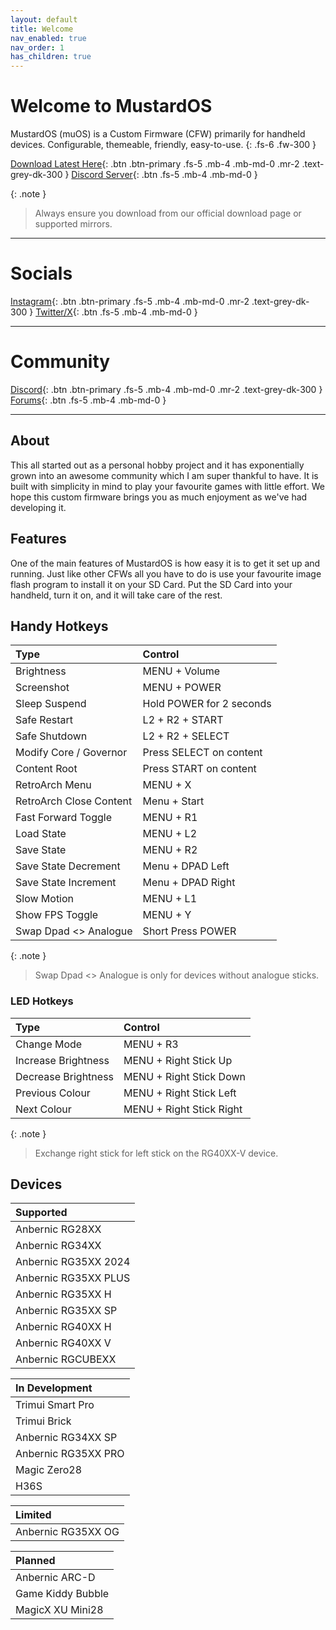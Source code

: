 ```yaml
---
layout: default
title: Welcome
nav_enabled: true
nav_order: 1
has_children: true
---
```


# Welcome to MustardOS

MustardOS (muOS) is a Custom Firmware (CFW) primarily for handheld devices. Configurable, themeable, friendly,
easy-to-use.
{: .fs-6 .fw-300 }

[Download Latest Here](release/current/pixie){: .btn .btn-primary .fs-5 .mb-4 .mb-md-0 .mr-2 .text-grey-dk-300 }
[Discord Server](https://discord.gg/USS5ybVtDz){: .btn .fs-5 .mb-4 .mb-md-0 }

{: .note }
> Always ensure you download from our official download page or supported mirrors.

***

# Socials

[Instagram](https://instagram.com/muos.dev){: .btn .btn-primary .fs-5 .mb-4 .mb-md-0 .mr-2 .text-grey-dk-300 }
[Twitter/X](https://x.com/@_mustardOS){: .btn .fs-5 .mb-4 .mb-md-0 }

***

# Community

[Discord](https://discord.gg/muos){: .btn .btn-primary .fs-5 .mb-4 .mb-md-0 .mr-2 .text-grey-dk-300 }
[Forums](https://community.muos.dev/){: .btn .fs-5 .mb-4 .mb-md-0 }

***

## About

This all started out as a personal hobby project and it has exponentially grown into an awesome community which
I am super thankful to have. It is built with simplicity in mind to play your favourite games with little effort.
We hope this custom firmware brings you as much enjoyment as we've had developing it.

## Features

One of the main features of MustardOS is how easy it is to get it set up and running. Just like other CFWs all you have
to do is use your favourite image flash program to install it on your SD Card. Put the SD Card into your handheld,
turn it on, and it will take care of the rest.

## Handy Hotkeys

| Type                    | Control                  |
|:------------------------|:-------------------------|
| Brightness              | MENU + Volume            |
| Screenshot              | MENU + POWER             |
| Sleep Suspend           | Hold POWER for 2 seconds |
| Safe Restart            | L2 + R2 + START          |
| Safe Shutdown           | L2 + R2 + SELECT         |
| Modify Core / Governor  | Press SELECT on content  |
| Content Root            | Press START on content   |
| RetroArch Menu          | MENU + X                 |
| RetroArch Close Content | Menu + Start             |
| Fast Forward Toggle     | MENU + R1                |
| Load State              | MENU + L2                |
| Save State              | MENU + R2                |
| Save State Decrement    | Menu + DPAD Left         |
| Save State Increment    | Menu + DPAD Right        |
| Slow Motion             | MENU + L1                |
| Show FPS Toggle         | MENU + Y                 |
| Swap Dpad <> Analogue   | Short Press POWER        |

{: .note }
> Swap Dpad <> Analogue is only for devices without analogue sticks.

### LED Hotkeys

| Type                | Control                  |
|:--------------------|:-------------------------|
| Change Mode         | MENU + R3                |
| Increase Brightness | MENU + Right Stick Up    |
| Decrease Brightness | MENU + Right Stick Down  |
| Previous Colour     | MENU + Right Stick Left  |
| Next Colour         | MENU + Right Stick Right |

{: .note }
> Exchange right stick for left stick on the RG40XX-V device.

## Devices

| Supported            |
|:---------------------|
| Anbernic RG28XX      |
| Anbernic RG34XX      |
| Anbernic RG35XX 2024 |
| Anbernic RG35XX PLUS |
| Anbernic RG35XX H    |
| Anbernic RG35XX SP   |
| Anbernic RG40XX H    |
| Anbernic RG40XX V    |
| Anbernic RGCUBEXX    |

| In Development      |
|:--------------------|
| Trimui Smart Pro    |
| Trimui Brick        |
| Anbernic RG34XX SP  |
| Anbernic RG35XX PRO |
| Magic Zero28        |
| H36S                |

| Limited            |
|:-------------------|
| Anbernic RG35XX OG |

| Planned           |
|:------------------|
| Anbernic ARC-D    |
| Game Kiddy Bubble |
| MagicX XU Mini28  |

<div itemscope itemtype="https://schema.org/WebSite">
  <meta itemprop="url" content="https://muos.dev"/>
  <meta itemprop="name" content="muOS - Custom Firmware"/>
</div>
